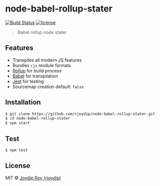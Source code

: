 # node-babel-rollup-stater 

[![Build Status](https://travis-ci.org/rjoydip/node-babel-rollup-starter.svg?branch=master)](https://travis-ci.org/rjoydip/node-babel-rollup-starter)
[![license](https://img.shields.io/badge/license-MIT-blue.svg)](https://img.shields.io/badge/license-MIT-blue.svg)

> Babel rollup node stater

## Features

- Transpiles all modern JS features
- Bundles `cjs` module formats
- [Rollup](https://rollupjs.org/) for build process
- [Babel](https://babeljs.io/) for transpilation
- [Jest](https://facebook.github.io/jest/) for testing
- Sourcemap creation default: `false`

## Installation

```sh
$ git clone https://github.com/rjoydip/node-babel-rollup-stater.git
$ cd node-babel-rollup-stater
$ npm start
```

## Test

```sh
$ npm test
```

## License

MIT © [Joydip Roy (rjoydip)](https://github.com/rjoydip)
